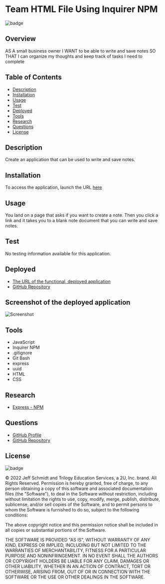 # Team HTML File Using Inquirer NPM

![badge](https://img.shields.io/badge/License-mit-blue)

## Overview

AS A small business owner
I WANT to be able to write and save notes
SO THAT I can organize my thoughts and keep track of tasks I need to complete

## Table of Contents

- [Description](#description)
- [Installation](#installation)
- [Usage](#usage)
- [Test](#test)
- [Deployed](#deployed)
- [Tools](#tools)
- [Research](#research)
- [Questions](#questions)
- [License](#license)

## Description

Create an application that can be used to write and save notes.

## Installation

To access the application, launch the URL [here](https://radiant-earth-30622.herokuapp.com)

## Usage

You land on a page that asks if you want to create a note.
Then you click a link and it takes you to a blank note document that you can write and save notes.

## Test

No testing information available for this application.



## Deployed

- [The URL of the functional, deployed application](https://radiant-earth-30622.herokuapp.com)
- [GitHub Repository](https://github.com/Jeff-T-Schmidt/note-taker)

## Screenshot of the deployed application

![Screenshot](https://user-images.githubusercontent.com/101135703/165680886-0caff62b-f8fd-4a16-8841-2e30e973c5d5.png)

## Tools

- JavaScript
- Inquirer NPM
- .gitignore
- Git Bash
- express
- uuid
- HTML
- CSS

## Research

- [Express - NPM](https://www.npmjs.com/package/express)

## Questions

- [GitHub Profile](https://github.com/Jeff-T-Schmidt)
- [GitHub Repository](https://github.com/Jeff-T-Schmidt/note-taker)

## License

![badge](https://img.shields.io/badge/License-mit-blue)

© 2022 Jeff Schmidt and Trilogy Education Services, a 2U, Inc. brand. All Rights Reserved. Permission is hereby
granted, free of charge, to any person obtaining a copy of this software and associated documentation files (the
"Software"), to deal in the Software without restriction, including without limitation the rights to use, copy, modify,
merge, publish, distribute, sublicense, and/or sell copies of the Software, and to permit persons to whom the Software
is furnished to do so, subject to the following conditions:

The above copyright notice and this permission notice shall be included in all copies or substantial portions of the
Software.

THE SOFTWARE IS PROVIDED "AS IS", WITHOUT WARRANTY OF ANY KIND, EXPRESS OR IMPLIED, INCLUDING BUT NOT LIMITED TO THE
WARRANTIES OF MERCHANTABILITY, FITNESS FOR A PARTICULAR PURPOSE AND NONINFRINGEMENT. IN NO EVENT SHALL THE AUTHORS OR
COPYRIGHT HOLDERS BE LIABLE FOR ANY CLAIM, DAMAGES OR OTHER LIABILITY, WHETHER IN AN ACTION OF CONTRACT, TORT OR
OTHERWISE, ARISING FROM, OUT OF OR IN CONNECTION WITH THE SOFTWARE OR THE USE OR OTHER DEALINGS IN THE SOFTWARE.